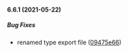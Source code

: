 #### 6.6.1 (2021-05-22)

##### Bug Fixes

*  renamed type export file ([09475e66](https://github.com/IgorSzyporyn/storybook-facelift/commit/09475e6670bf5884b5ee1cadac641a1fed2a9710))

